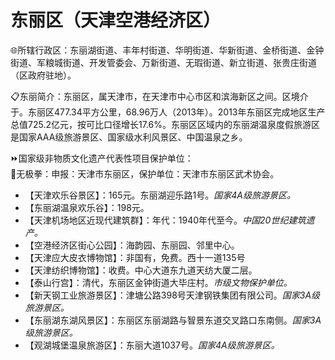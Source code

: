 # 东丽区（天津空港经济区）  
🌐所辖行政区：东丽湖街道、丰年村街道、华明街道、华新街道、金桥街道、金钟街道、军粮城街道、开发管委会、万新街道、无瑕街道、新立街道、张贵庄街道（区政府驻地）。  

📋东丽简介：东丽区，属天津市，在天津市中心市区和滨海新区之间。区境介于。东丽区477.34平方公里，68.96万人（2013年）。2013年东丽区完成地区生产总值725.2亿元，按可比口径增长17.6%。东丽区区域内的东丽湖温泉度假旅游区是国家AAA级旅游景区、国家级水利风景区、中国温泉之乡。  

⏩国家级非物质文化遗产代表性项目保护单位：  
🔸无极拳：申报：天津市东丽区，保护单位：天津市东丽区武术协会。  

* 【天津欢乐谷景区】：165元。东丽湖迎乐路1号。*国家4A级旅游景区。*  
* 【东丽湖温泉欢乐谷】：198元。  
* 【天津机场地区近现代建筑群】：年代：1940年代至今。*中国20世纪建筑遗产。*  
* 【空港经济区街心公园】：海韵园、东丽园、邻里中心。  
* 【天津应大皮衣博物馆】：非国有，免费。西十一道135号  
* 【天津纺织博物馆】：收费。中心大道东九道天纺大厦二层。  
* 【泰山行宫】：清代，东丽区金钟街道大毕庄村。*市级文物保护单位。*  
* 【新天钢工业旅游景区】：津塘公路398号天津钢铁集团有限公司。*国家3A级旅游景区。*  
* 【东丽湖东湖风景区】：东丽区东丽湖路与智景东道交叉路口东南侧。*国家3A级旅游景区。*  
* 【观湖城堡温泉旅游区】：东丽大道1037号。*国家4A级旅游景区。*  
